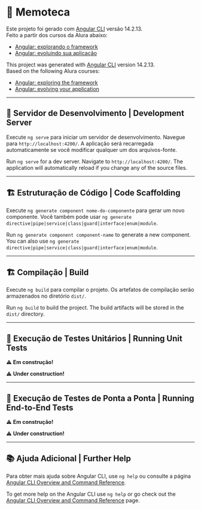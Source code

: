 # 📝 Memoteca

Este projeto foi gerado com [Angular CLI](https://github.com/angular/angular-cli) versão 14.2.13.  
Feito a partir dos cursos da Alura abaixo:  
- [Angular: explorando o framework](https://cursos.alura.com.br/course/angular-explorando-framework)  
- [Angular: evoluindo sua aplicação](https://cursos.alura.com.br/course/angular-evoluindo-aplicacao)  

This project was generated with [Angular CLI](https://github.com/angular/angular-cli) version 14.2.13.  
Based on the following Alura courses:  
- [Angular: exploring the framework](https://cursos.alura.com.br/course/angular-explorando-framework)  
- [Angular: evolving your application](https://cursos.alura.com.br/course/angular-evoluindo-aplicacao)  

---

## 🚀 Servidor de Desenvolvimento | Development Server  

Execute `ng serve` para iniciar um servidor de desenvolvimento. Navegue para `http://localhost:4200/`. A aplicação será recarregada automaticamente se você modificar qualquer um dos arquivos-fonte.  

Run `ng serve` for a dev server. Navigate to `http://localhost:4200/`. The application will automatically reload if you change any of the source files.  

---

## 🏗️ Estruturação de Código | Code Scaffolding  

Execute `ng generate component nome-do-componente` para gerar um novo componente. Você também pode usar `ng generate directive|pipe|service|class|guard|interface|enum|module`.  

Run `ng generate component component-name` to generate a new component. You can also use `ng generate directive|pipe|service|class|guard|interface|enum|module`.  

---

## 🏗️ Compilação | Build  

Execute `ng build` para compilar o projeto. Os artefatos de compilação serão armazenados no diretório `dist/`.  

Run `ng build` to build the project. The build artifacts will be stored in the `dist/` directory.  

---

## 🧪 Execução de Testes Unitários | Running Unit Tests  

⚠️ **Em construção!**  

⚠️ **Under construction!**  
<!-- Execute `ng test` para executar testes unitários via [Karma](https://karma-runner.github.io).  

Run `ng test` to execute the unit tests via [Karma](https://karma-runner.github.io).  -->

---

## 🔄 Execução de Testes de Ponta a Ponta | Running End-to-End Tests  

⚠️ **Em construção!**  

⚠️ **Under construction!** 
<!-- Execute `ng e2e` para rodar testes de ponta a ponta através de uma plataforma de sua escolha. Para usar esse comando, primeiro é necessário adicionar um pacote que implemente capacidades de testes end-to-end.  

Run `ng e2e` to execute the end-to-end tests via a platform of your choice. To use this command, you need to first add a package that implements end-to-end testing capabilities.  -->

---

## 📚 Ajuda Adicional | Further Help  

Para obter mais ajuda sobre Angular CLI, use `ng help` ou consulte a página [Angular CLI Overview and Command Reference](https://angular.io/cli).  

To get more help on the Angular CLI use `ng help` or go check out the [Angular CLI Overview and Command Reference](https://angular.io/cli) page.  
